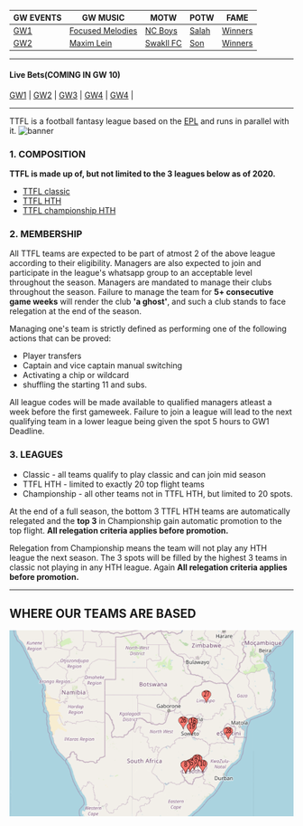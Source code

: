 |GW EVENTS | GW MUSIC | MOTW| POTW | FAME |
|--- | ---- | --- | --- | --- |
|[GW1](events.md) | [Focused Melodies](https://www.youtube.com/watch?v=OVk0eQ0mu-M) | [NC Boys](https://fantasy.premierleague.com/entry/2258467/event/1) | [Salah](https://en.wikipedia.org/wiki/Mohamed_Salah) | [Winners](winners.md)|
|[GW2](events.md) | [Maxim Lein](https://www.youtube.com/watch?v=uuGiZWl13Zk) | [Swakll FC](https://fantasy.premierleague.com/entry/4673174/event/2) | [Son](https://en.wikipedia.org/wiki/Son_Heung-min) | [Winners](winners.md)|

-----

#### Live Bets(COMING IN GW 10)
[GW1](gw1.md) | [GW2](gw2.md) | [GW3](gw3.md) | [GW4](gw4.md) | [GW4](gw4.md) |

-----
TTFL is a football fantasy league based on the [EPL](https://www.premierleague.com/) and runs in parallel with it.
![banner](https://icdn.chelsea-news.co/wp-content/uploads/2020/04/skysports-premier-league-grades_4818987.jpg)

### 1. COMPOSITION

 __TTFL is made up of, but not limited to the 3 leagues below as of 2020.__
 
 * [TTFL classic](https://fantasy.premierleague.com/leagues/106494/standings/c)
 * [TTFL HTH](https://fantasy.premierleague.com/leagues/153036/standings/h)
 * [TTFL championship HTH](https://fantasy.premierleague.com/leagues/153084/standings/h)

### 2. MEMBERSHIP

All TTFL teams are expected to be part of atmost 2 of the above league according to their eligibility.
Managers are also expected to join and participate in the league's whatsapp group to an acceptable level throughout the season.
Managers are mandated to manage their clubs throughout the season. Failure to manage the team for __5+ consecutive game weeks__ will render the club __'a ghost'__, and such a club stands to face relegation at the end of the season.

Managing one's team is strictly defined as performing one of the following actions that can be proved:

* Player transfers
* Captain and vice captain manual switching
* Activating a chip or wildcard
* shuffling the starting 11 and subs.

All league codes will  be made available to qualified managers atleast a week before the first gameweek. Failure to join a league will lead to the next qualifying team in a lower league being given the spot 5 hours to GW1 Deadline.


### 3. LEAGUES

* Classic - all teams qualify to play classic and can join mid season
* TTFL HTH - limited to exactly 20 top flight teams
* Championship - all other teams not in TTFL HTH, but limited to 20 spots.

At the end of a full season, the bottom 3 TTFL HTH teams are automatically relegated and the __top 3__ in Championship gain automatic promotion to the top flight. __All relegation criteria applies before promotion.__

Relegation from Championship means the team will not play any HTH league the next season. The 3 spots will be filled by the highest 3 teams in classic not playing in any HTH league. Again __All relegation criteria applies before promotion.__

-----

## WHERE OUR TEAMS ARE BASED

![ttfl map](ttfl_map.png)
